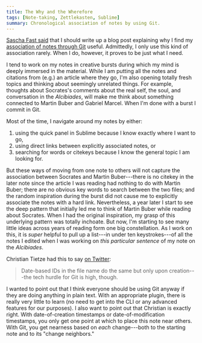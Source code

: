 ```yaml
---
title: The Why and the Wherefore
tags: [Note-taking, Zettlekasten, Sublime]
summary: Chronological association of notes by using Git.
---
```



[Sascha Fast said](https://twitter.com/SaschaFast/status/644437872737693696)
that I should write up a blog post explaining why I find my
[association of notes through Git](http://dansheffler.com/blog/2015-09-10-git-for-zettelkasten/)
useful.  Admittedly, I only use this kind of association rarely.
When I do, however, it proves to be just what I need.

I tend to work on my notes in creative bursts during which my mind
is deeply immersed in the material.  While I am putting all the
notes and citations from (e.g.) an article where they go, I'm also
opening totally fresh topics and thinking about seemingly unrelated
things.  For example, thoughts about Socrates's comments about the
real self, the soul, and conversation in the *Alcibiades*, will
make me think about something connected to Martin Buber and Gabriel
Marcel.  When I'm done with a burst I commit in Git.

Most of the time, I navigate around my notes by either:

1. using the quick panel in Sublime because I know exactly where I
   want to go,
2. using direct links between explicitly associated notes, or
3. searching for words or citekeys because I know the general topic
   I am looking for.

But these ways of moving from one note to others will not capture
the association between Socrates and Martin Buber---there is no
citekey in the later note since the article I was reading had
nothing to do with Martin Buber; there are no obvious key words to
search between the two files; and the random inspiration during the
burst did not cause me to explicitly associate the notes with a
hard link.  Nevertheless, a year later I start to see the deep
pattern that initially led me to think of Martin Buber while
reading about Socrates.  When I had the original inspiration, my
grasp of this underlying pattern was totally inchoate.  But now,
I'm starting to see many little ideas across years of reading form
one big constellation.  As I work on this, it is *super* helpful to
pull up a list---in under ten keystrokes---of all the notes I
edited when I was working on *this particular sentence* of my note
on the *Alcibiades*.

Christian Tietze had this to say [on Twitter](https://twitter.com/ctietze/status/643868436800667648):

> Date-based IDs in the file name do the same but only upon
> creation---the tech hurdle for Git is high, though.

I wanted to point out that I think everyone should be using Git
anyway if they are doing anything in plain text.  With an
appropriate plugin, there is really very little to learn (no need
to get into the CLI or any advanced features for our purposes).  I
also want to point out that Christian is exactly right.  With date-of-creation
timestamps or date-of-modification timestamps, you only get one
point at which to place this note near others.  With Git, you get
nearness based on *each* change---both to the starting note and to
its "change neighbors."